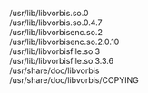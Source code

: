 /usr/lib/libvorbis.so.0  
/usr/lib/libvorbis.so.0.4.7  
/usr/lib/libvorbisenc.so.2  
/usr/lib/libvorbisenc.so.2.0.10  
/usr/lib/libvorbisfile.so.3  
/usr/lib/libvorbisfile.so.3.3.6  
/usr/share/doc/libvorbis  
/usr/share/doc/libvorbis/COPYING  
